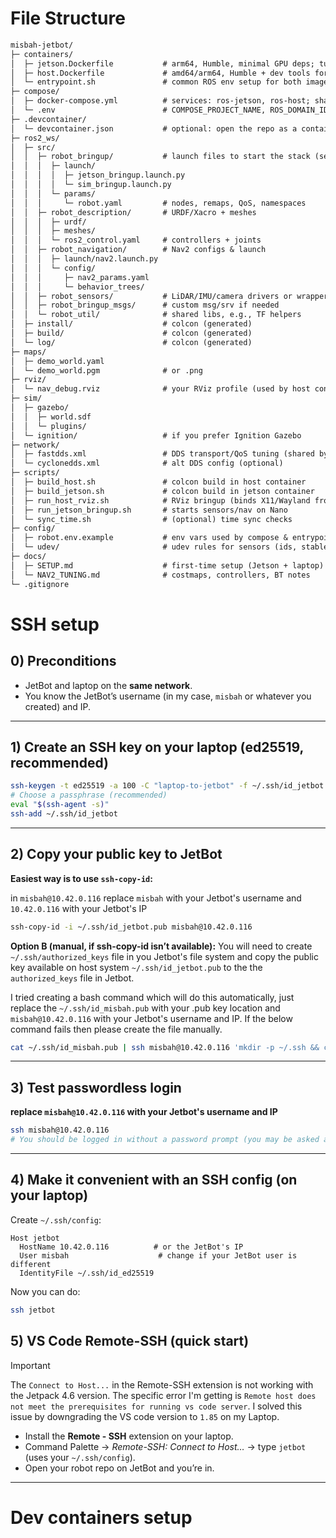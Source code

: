 # File Structure

```txt
misbah-jetbot/
├─ containers/
│  ├─ jetson.Dockerfile           # arm64, Humble, minimal GPU deps; tuned for Nano
│  ├─ host.Dockerfile             # amd64/arm64, Humble + dev tools for RViz/Nav2
│  └─ entrypoint.sh               # common ROS env setup for both images
├─ compose/
│  ├─ docker-compose.yml          # services: ros-jetson, ros-host; shared volumes/net
│  └─ .env                        # COMPOSE_PROJECT_NAME, ROS_DOMAIN_ID, etc.
├─ .devcontainer/
│  └─ devcontainer.json           # optional: open the repo as a container on laptop
├─ ros2_ws/
│  ├─ src/
│  │  ├─ robot_bringup/           # launch files to start the stack (sensors, Nav2)
│  │  │  ├─ launch/
│  │  │  │  ├─ jetson_bringup.launch.py
│  │  │  │  └─ sim_bringup.launch.py
│  │  │  └─ params/
│  │  │     └─ robot.yaml         # nodes, remaps, QoS, namespaces
│  │  ├─ robot_description/       # URDF/Xacro + meshes
│  │  │  ├─ urdf/
│  │  │  ├─ meshes/
│  │  │  └─ ros2_control.yaml     # controllers + joints
│  │  ├─ robot_navigation/        # Nav2 configs & launch
│  │  │  ├─ launch/nav2.launch.py
│  │  │  └─ config/
│  │  │     ├─ nav2_params.yaml
│  │  │     └─ behavior_trees/
│  │  ├─ robot_sensors/           # LiDAR/IMU/camera drivers or wrappers
│  │  ├─ robot_bringup_msgs/      # custom msg/srv if needed
│  │  └─ robot_util/              # shared libs, e.g., TF helpers
│  ├─ install/                    # colcon (generated)
│  ├─ build/                      # colcon (generated)
│  └─ log/                        # colcon (generated)
├─ maps/
│  ├─ demo_world.yaml
│  └─ demo_world.pgm              # or .png
├─ rviz/
│  └─ nav_debug.rviz              # your RViz profile (used by host container)
├─ sim/
│  ├─ gazebo/
│  │  ├─ world.sdf
│  │  └─ plugins/
│  └─ ignition/                   # if you prefer Ignition Gazebo
├─ network/
│  ├─ fastdds.xml                 # DDS transport/QoS tuning (shared by both)
│  └─ cyclonedds.xml              # alt DDS config (optional)
├─ scripts/
│  ├─ build_host.sh               # colcon build in host container
│  ├─ build_jetson.sh             # colcon build in jetson container
│  ├─ run_host_rviz.sh            # RViz bringup (binds X11/Wayland from laptop)
│  ├─ run_jetson_bringup.sh       # starts sensors/nav on Nano
│  └─ sync_time.sh                # (optional) time sync checks
├─ config/
│  ├─ robot.env.example           # env vars used by compose & entrypoints
│  └─ udev/                       # udev rules for sensors (ids, stable names)
├─ docs/
│  ├─ SETUP.md                    # first-time setup (Jetson + laptop)
│  └─ NAV2_TUNING.md              # costmaps, controllers, BT notes
└─ .gitignore
```
# SSH setup
## 0) Preconditions

* JetBot and laptop on the **same network**.
* You know the JetBot’s username (in my case, `misbah` or whatever you created) and IP.
---

## 1) Create an SSH key on your laptop (ed25519, recommended)

```bash
ssh-keygen -t ed25519 -a 100 -C "laptop-to-jetbot" -f ~/.ssh/id_jetbot
# Choose a passphrase (recommended)
eval "$(ssh-agent -s)"
ssh-add ~/.ssh/id_jetbot
```
---

## 2) Copy your public key to JetBot

**Easiest way is to use `ssh-copy-id`:**

in `misbah@10.42.0.116` replace `misbah` with your Jetbot's username and `10.42.0.116` with your Jetbot's IP

```bash
ssh-copy-id -i ~/.ssh/id_jetbot.pub misbah@10.42.0.116
```

**Option B (manual, if ssh-copy-id isn’t available):**
You will need to create `~/.ssh/authorized_keys` file in you Jetbot's file system and copy the public key available on host system `~/.ssh/id_jetbot.pub` to the the `authorized_keys` file in Jetbot.

I tried creating a bash command which will do this automatically, just replace the `~/.ssh/id_misbah.pub` with your .pub key location and `misbah@10.42.0.116` with your Jetbot's username and IP. If the below command fails then please create the file manually.

```bash
cat ~/.ssh/id_misbah.pub | ssh misbah@10.42.0.116 'mkdir -p ~/.ssh && cat >> ~/.ssh/authorized_keys && chmod 700 ~/.ssh && chmod 600 ~/.ssh/authorized_keys'
```

---

## 3) Test passwordless login
**replace `misbah@10.42.0.116` with your Jetbot's username and IP**

```bash
ssh misbah@10.42.0.116
# You should be logged in without a password prompt (you may be asked about host key the first time).
```

---

## 4) Make it convenient with an SSH config (on your laptop)

Create `~/.ssh/config`:

```sshconfig
Host jetbot
  HostName 10.42.0.116          # or the JetBot's IP
  User misbah                    # change if your JetBot user is different
  IdentityFile ~/.ssh/id_ed25519
```

Now you can do:

```bash
ssh jetbot
```

## 5) VS Code Remote-SSH (quick start)

> [!IMPORTANT]
> The `Connect to Host...` in the Remote-SSH extension is not working with the Jetpack 4.6 version. The specific error I'm getting is `Remote host does not meet the prerequisites for running vs code server`. I solved this issue by downgrading the VS code version to `1.85` on my Laptop.

* Install the **Remote - SSH** extension on your laptop.
* Command Palette → *Remote-SSH: Connect to Host…* → type `jetbot` (uses your `~/.ssh/config`).
* Open your robot repo on JetBot and you’re in.

---

# Dev containers setup
